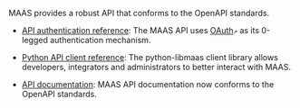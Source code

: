 <!-- MAAS api reference -->
MAAS provides a robust API that conforms to the OpenAPI standards.

- [API authentication reference](/t/api-authentication-reference/5060): The MAAS API uses [OAuth](http://en.wikipedia.org/wiki/OAuth)`↗` as its 0-legged authentication mechanism.

- [Python API client reference](/t/python-api-client-reference/5404): The python-libmaas client library allows developers, integrators and administrators to better interact with MAAS. 

- [API documentation](https://maas.io/docs/api): MAAS API documentation now conforms to the OpenAPI standards.
